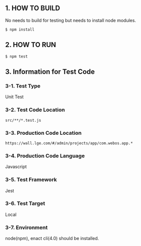 ## 1. HOW TO BUILD

No needs to build for testing but needs to install node modules.

```
$ npm install
```

## 2. HOW TO RUN

```
$ npm test
```

## 3. Information for Test Code

### 3-1. Test Type

Unit Test

### 3-2. Test Code Location

```
src/**/*.test.js
```

### 3-3. Production Code Location

```
https://wall.lge.com/#/admin/projects/app/com.webos.app.*
```

### 3-4. Production Code Language

Javascript

### 3-5. Test Framework

Jest

### 3-6. Test Target

Local

### 3-7. Environment

node(npm), enact cli(4.0) should be installed.
